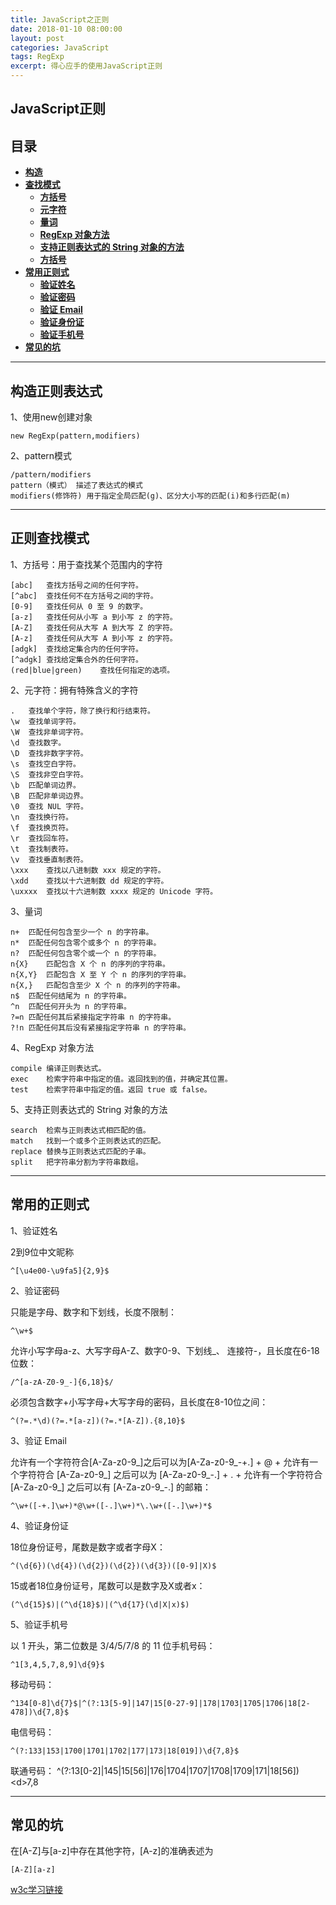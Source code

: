```yaml
---
title: JavaScript之正则
date: 2018-01-10 08:00:00
layout: post
categories: JavaScript
tags: RegExp
excerpt: 得心应手的使用JavaScript正则
---
```

## JavaScript正则 <span id="home">

## 目录

* **[构造 ](#1)**
* **[查找模式 ](#2)**
	* **[方括号 ](#2.1)**
	* **[元字符 ](#2.2)**
	* **[量词 ](#2.3)**
	* **[RegExp 对象方法 ](#2.4)**
	* **[支持正则表达式的 String 对象的方法 ](#2.5)**
	* **[方括号 ](#2.6)**
* **[常用正则式 ](#3)**
	* **[验证姓名 ](#3.1)**
	* **[验证密码 ](#3.2)**
	* **[验证 Email ](#3.3)**
	* **[验证身份证 ](#3.4)**
	* **[验证手机号 ](#3.5)**
* **[常见的坑 ](#4)**

------

## 构造正则表达式 <span id="1">
1、使用new创建对象

	new RegExp(pattern,modifiers)

2、pattern模式

	/pattern/modifiers
	pattern（模式） 描述了表达式的模式
	modifiers(修饰符) 用于指定全局匹配(g)、区分大小写的匹配(i)和多行匹配(m)

--------

## 正则查找模式 <span id="2">
1、方括号：用于查找某个范围内的字符 <span id="2.1">

	[abc]	查找方括号之间的任何字符。
	[^abc]	查找任何不在方括号之间的字符。
	[0-9]	查找任何从 0 至 9 的数字。
	[a-z]	查找任何从小写 a 到小写 z 的字符。
	[A-Z]	查找任何从大写 A 到大写 Z 的字符。
	[A-z]	查找任何从大写 A 到小写 z 的字符。
	[adgk]	查找给定集合内的任何字符。
	[^adgk]	查找给定集合外的任何字符。
	(red|blue|green)	查找任何指定的选项。

2、元字符：拥有特殊含义的字符 <span id="2.2">

	.	查找单个字符，除了换行和行结束符。
	\w	查找单词字符。
	\W	查找非单词字符。
	\d	查找数字。
	\D	查找非数字字符。
	\s	查找空白字符。
	\S	查找非空白字符。
	\b	匹配单词边界。
	\B	匹配非单词边界。
	\0	查找 NUL 字符。
	\n	查找换行符。
	\f	查找换页符。
	\r	查找回车符。
	\t	查找制表符。
	\v	查找垂直制表符。
	\xxx	查找以八进制数 xxx 规定的字符。
	\xdd	查找以十六进制数 dd 规定的字符。
	\uxxxx	查找以十六进制数 xxxx 规定的 Unicode 字符。

3、量词 <span id="2.3">

	n+	匹配任何包含至少一个 n 的字符串。
	n*	匹配任何包含零个或多个 n 的字符串。
	n?	匹配任何包含零个或一个 n 的字符串。
	n{X}	匹配包含 X 个 n 的序列的字符串。
	n{X,Y}	匹配包含 X 至 Y 个 n 的序列的字符串。
	n{X,}	匹配包含至少 X 个 n 的序列的字符串。
	n$	匹配任何结尾为 n 的字符串。
	^n	匹配任何开头为 n 的字符串。
	?=n	匹配任何其后紧接指定字符串 n 的字符串。
	?!n	匹配任何其后没有紧接指定字符串 n 的字符串。

4、RegExp 对象方法 <span id="2.4">

	compile	编译正则表达式。
	exec	检索字符串中指定的值。返回找到的值，并确定其位置。
	test	检索字符串中指定的值。返回 true 或 false。

5、支持正则表达式的 String 对象的方法 <span id="2.5">

	search	检索与正则表达式相匹配的值。
	match	找到一个或多个正则表达式的匹配。
	replace	替换与正则表达式匹配的子串。
	split	把字符串分割为字符串数组。

--------

## 常用的正则式 <span id="3">
1、验证姓名 <span id="3.1">

2到9位中文昵称

	^[\u4e00-\u9fa5]{2,9}$
2、验证密码 <span id="3.2">

只能是字母、数字和下划线，长度不限制：

	^\w+$

允许小写字母a-z、大写字母A-Z、数字0-9、下划线_、 连接符-，且长度在6-18位数：

	/^[a-zA-Z0-9_-]{6,18}$/

必须包含数字+小写字母+大写字母的密码，且长度在8-10位之间：

	^(?=.*\d)(?=.*[a-z])(?=.*[A-Z]).{8,10}$

3、验证 Email <span id="3.3">

允许有一个字符符合[A-Za-z0-9_]之后可以为[A-Za-z0-9_-+.] + @ + 允许有一个字符符合 [A-Za-z0-9_] 之后可以为 [A-Za-z0-9_-.] + . + 允许有一个字符符合 [A-Za-z0-9_] 之后可以有 [A-Za-z0-9_-.] 的邮箱：

	^\w+([-+.]\w+)*@\w+([-.]\w+)*\.\w+([-.]\w+)*$

4、验证身份证 <span id="3.4">

18位身份证号，尾数是数字或者字母X：

	^(\d{6})(\d{4})(\d{2})(\d{2})(\d{3})([0-9]|X)$

15或者18位身份证号，尾数可以是数字及X或者x：

	(^\d{15}$)|(^\d{18}$)|(^\d{17}(\d|X|x)$)

5、验证手机号 <span id="3.5">

以 1 开头，第二位数是 3/4/5/7/8 的 11 位手机号码：

	^1[3,4,5,7,8,9]\d{9}$

移动号码：

	^134[0-8]\d{7}$|^(?:13[5-9]|147|15[0-27-9]|178|1703|1705|1706|18[2-478])\d{7,8}$

电信号码：

	^(?:133|153|1700|1701|1702|177|173|18[019])\d{7,8}$

联通号码：
	^(?:13[0-2]|145|15[56]|176|1704|1707|1708|1709|171|18[56])\<d>7,8</d>

--------

## 常见的坑 <span id="4">

在[A-Z]与[a-z]中存在其他字符，[A-z]的准确表述为

	[A-Z][a-z]

[w3c学习链接](https://www.w3cschool.cn/javascript/javascript-expression.html)
